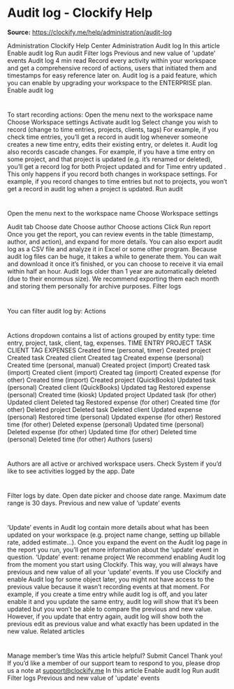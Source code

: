 # Audit log - Clockify Help

**Source:** https://clockify.me/help/administration/audit-log

Administration
Clockify Help Center
Administration
Audit log
In this article
Enable audit log
Run audit
Filter logs
Previous and new value of 'update' events
Audit log
4 min read
Record every activity within your workspace and get a comprehensive record of actions, users that initiated them and timestamps for easy reference later on.
Audit log is a paid feature, which you can enable by
upgrading
your workspace to the ENTERPRISE plan.
Enable audit log
#
To start recording actions:
Open the menu next to the workspace name
Choose
Workspace settings
Activate audit log
Select change you wish to record (change to time entries, projects, clients, tags)
For example, if you check time entries, you’ll get a record in audit log whenever someone creates a new time entry, edits their existing entry, or deletes it.
Audit log also records cascade changes. For example, if you have a time entry on some project, and that project is updated (e.g. it’s renamed or deleted), you’ll get a record log for both
Project updated
and for
Time entry updated
. This only happens if you record both changes in workspace settings. For example, if you record changes to time entries but not to projects, you won’t get a record in audit log when a project is updated.
Run audit
#
Open the menu next to the workspace name
Choose
Workspace settings
>
Audit
tab
Choose date
Choose author
Choose actions
Click
Run report
Once you get the report, you can review events in the table (timestamp, author, and action), and expand for more details.
You can also export audit log as a CSV file and analyze it in Excel or some other program.
Because audit log files can be huge, it takes a while to generate them. You can wait and download it once it’s finished, or you can choose to receive it via email within half an hour.
Audit logs older than 1 year are automatically deleted (due to their enormous size). We recommend exporting them each month and storing them personally for archive purposes.
Filter logs
#
You can filter audit log by:
Actions
#
Actions dropdown contains a list of actions grouped by entity type: time entry, project, task, client, tag, expenses.
TIME ENTRY
PROJECT
TASK
CLIENT
TAG
EXPENSES
Created time (personal, timer)
Created project
Created task
Created client
Created tag
Created expense (personal)
Created time (personal, manual)
Created project (import)
Created task (import)
Created client (import)
Created tag (import)
Created expense (for other)
Created time (import)
Created project (QuickBooks)
Updated task (personal)
Created client (QuickBooks)
Updated tag
Restored expense (personal)
Created time (kiosk)
Updated project
Updated task (for other)
Updated client
Deleted tag
Restored expense (for other)
Created time (for other)
Deleted project
Deleted task
Deleted client
Updated expense (personal)
Restored time (personal)
Updated expense (for other)
Restored time (for other)
Deleted expense (personal)
Updated time (personal)
Deleted expense (for other)
Updated time (for other)
Deleted time (personal)
Deleted time (for other)
Authors (users)
#
Authors are all active or archived workspace users.
Check
System
if you’d like to see activities logged by the app.
Date
#
Filter logs by date. Open date picker and choose date range.
Maximum date range is 30 days.
Previous and new value of ‘update’ events
#
‘Update’ events in Audit log contain more details about what has been updated on your workspace (e.g. project name change, setting up billable rate, added estimate…). Once you expand the event on the Audit log page in the report you run, you’ll get more information about the ‘update’ event in question.
‘Update’ event: rename project
We recommend enabling Audit log from the moment you start using Clockify. This way, you will always have previous and new value of all your ‘update’ events. If you use Clockify and enable Audit log for some object later, you might not have access to the previous value because it wasn’t recording events at that moment.
For example, if you create a time entry while audit log is off, and you later enable it and you update the same entry, audit log will show that it’s been updated but you won’t be able to compare the previous and new value. However, if you update that entry again, audit log will show both the previous edit as previous value and what exactly has been updated in the new value.
Related articles
#
Manage member’s time
Was this article helpful?
Submit
Cancel
Thank you! If you’d like a member of our support team to respond to you, please drop us a note at support@clockify.me
In this article
Enable audit log
Run audit
Filter logs
Previous and new value of 'update' events